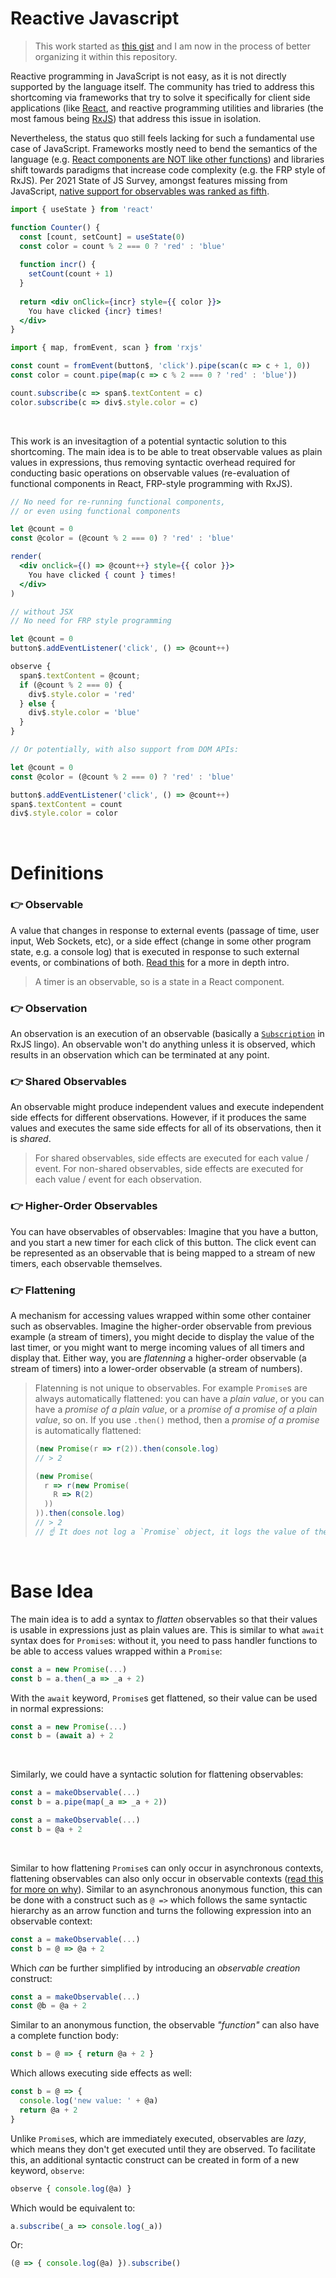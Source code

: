 # Reactive Javascript

> This work started as [this gist](https://gist.github.com/loreanvictor/ef4fbc84e6be32adfb1404d6e0e7d05e) and I am now in the process of better organizing it within this repository.

Reactive programming in JavaScript is not easy, as it is not directly supported by the language itself. The community has tried to address this shortcoming via frameworks that try to solve it specifically for client side applications (like [React](https://reactjs.org), and reactive programming utilities and libraries (the most famous being [RxJS](https://rxjs.dev)) that address this issue in isolation.

Nevertheless, the status quo still feels lacking for such a fundamental use case of JavaScript. Frameworks mostly need to bend the semantics of the language (e.g. [React components are NOT like other functions](https://reactjs.org/docs/hooks-overview.html#rules-of-hooks)) and libraries shift towards paradigms that increase code complexity (e.g. the FRP style of RxJS). Per 2021 State of JS Survey, amongst features missing from JavaScript, [native support for observables was ranked as fifth](https://2021.stateofjs.com/en-US/opinions/#currently_missing_from_js_wins).


```jsx
import { useState } from 'react'

function Counter() {
  const [count, setCount] = useState(0)
  const color = count % 2 === 0 ? 'red' : 'blue'
  
  function incr() {
    setCount(count + 1)
  }
  
  return <div onClick={incr} style={{ color }}>
    You have clicked {incr} times!
  </div>
}
```
```js
import { map, fromEvent, scan } from 'rxjs'

const count = fromEvent(button$, 'click').pipe(scan(c => c + 1, 0))
const color = count.pipe(map(c => c % 2 === 0 ? 'red' : 'blue'))

count.subscribe(c => span$.textContent = c)
color.subscribe(c => div$.style.color = c)
```

<br>

This work is an invesitagtion of a potential syntactic solution to this shortcoming. The main idea is to be able to treat observable values as plain values in expressions, thus removing syntactic overhead required for conducting basic operations on observable values (re-evaluation of functional components in React, FRP-style programming with RxJS).

```jsx
// No need for re-running functional components,
// or even using functional components

let @count = 0
const @color = (@count % 2 === 0) ? 'red' : 'blue'

render(
  <div onclick={() => @count++} style={{ color }}>
    You have clicked { count } times!
  </div>
)
```
```js
// without JSX
// No need for FRP style programming

let @count = 0
button$.addEventListener('click', () => @count++)

observe {
  span$.textContent = @count;
  if (@count % 2 === 0) {
    div$.style.color = 'red'
  } else {
    div$.style.color = 'blue'
  }
}
```
```js
// Or potentially, with also support from DOM APIs:

let @count = 0
const @color = (@count % 2 === 0) ? 'red' : 'blue'

button$.addEventListener('click', () => @count++)
span$.textContent = count
div$.style.color = color
```

<br>

# Definitions

### 👉 Observable
A value that changes in response to external events (passage of time, user input, Web Sockets, etc), or a side effect (change in some other program state, e.g. a console log) that is executed in response to such external events, or combinations of both. [Read this](https://rxjs.dev/guide/observable) for a more in depth intro.

> A timer is an observable, so is a state in a React component.

### 👉 Observation
An observation is an execution of an observable (basically a [`Subscription`](https://rxjs.dev/guide/subscription) in RxJS lingo). An observable won't do anything unless it is observed, which results in an observation which can be terminated at any point.

### 👉 Shared Observables
An observable might produce independent values and execute independent side effects for different observations. However, if it produces the same values and executes the same side effects for all of its observations, then it is _shared_.

> For shared observables, side effects are executed for each value / event. For non-shared observables, side effects are executed for each value / event for each observation.

### 👉 Higher-Order Observables
You can have observables of observables: Imagine that you have a button, and you start a new timer for each click of this button. The click event can be represented as an observable that is being mapped to a stream of new timers, each observable themselves.

### 👉 Flattening
A mechanism for accessing values wrapped within some other container such as observables. Imagine the higher-order observable from previous example (a stream of timers), you might decide to display the value of the last timer, or you might want to merge incoming values of all timers and display that. Either way, you are _flatenning_ a higher-order observable (a stream of timers) into a lower-order observable (a stream of numbers).

> Flatenning is not unique to observables. For example `Promise`s are always automatically flattened: you can have a _plain value_, or you can have a _promise of a plain value_, or a _promise of a promise of a plain value_, so on. If you use `.then()` method, then a _promise of a promise_ is automatically flattened:
> 
> ```js
> (new Promise(r => r(2)).then(console.log)
> // > 2
>
> (new Promise(
>   r => r(new Promise(
>     R => R(2)
>   ))
> )).then(console.log)
> // > 2
> // ☝️ It does not log a `Promise` object, it logs the value of the promise within.
> ```

<br>

# Base Idea
The main idea is to add a syntax to _flatten_ observables so that their values is usable in expressions just as plain values are. This is similar to what `await` syntax does for `Promise`s: without it, you need to pass handler functions to be able to access values wrapped within a `Promise`:

```js
const a = new Promise(...)
const b = a.then(_a => _a + 2)
```

With the `await` keyword, `Promise`s get flattened, so their value can be used in normal expressions:

```js
const a = new Promise(...)
const b = (await a) + 2
```

<br>

Similarly, we could have a syntactic solution for flattening observables:

```js
const a = makeObservable(...)
const b = a.pipe(map(_a => _a + 2))
```
```js
const a = makeObservable(...)
const b = @a + 2
```

<br>

Similar to how flattening `Promise`s can only occur in asynchronous contexts, flattening observables can also only occur in observable contexts ([read this for more on why](context.md)). Similar to an asynchronous anonymous function, this can be done with a construct such as `@ =>` which follows the same syntactic hierarchy as an arrow function and turns the following expression into an observable context:

```js
const a = makeObservable(...)
const b = @ => @a + 2
```

Which _can_ be further simplified by introducing an _observable creation_ construct:

```js
const a = makeObservable(...)
const @b = @a + 2
```

Similar to an anonymous function, the observable _"function"_ can also have a complete function body:

```js
const b = @ => { return @a + 2 }
```

Which allows executing side effects as well:

```js
const b = @ => {
  console.log('new value: ' + @a)
  return @a + 2
}
```

Unlike `Promise`s, which are immediately executed, observables are _lazy_, which means they don't get executed until they are observed. To facilitate this, an additional syntactic construct can be created in form of a new keyword, `observe`:

```js
observe { console.log(@a) }
```

Which would be equivalent to:

```js
a.subscribe(_a => console.log(_a))
```

Or:

```js
(@ => { console.log(@a) }).subscribe()
```
